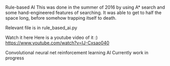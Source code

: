 Rule-based AI
This was done in the summer of 2016 by using A* search and some hand-engineered features of searching. It was able to get to half the space long, before somehow trapping itself to death.

Relevant file is in rule_based_ai.py

Watch it here Here is a youtube video of it :) https://www.youtube.com/watch?v=IJ-Cxsao040

Convolutional neural net reinforcement learning AI
Currently work in progress
